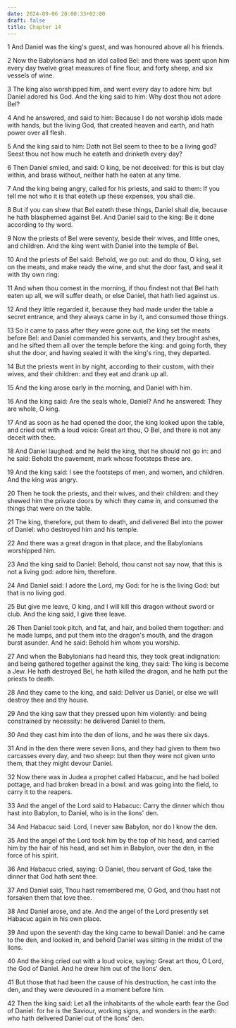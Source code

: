 ```yaml
---
date: 2024-09-06 20:00:33+02:00
draft: false
title: Chapter 14
---
```




1 And Daniel was the king's guest, and was honoured above all his friends.

2 Now the Babylonians had an idol called Bel: and there was spent upon him every day twelve great measures of fine flour, and forty sheep, and six vessels of wine.

3 The king also worshipped him, and went every day to adore him: but Daniel adored his God. And the king said to him: Why dost thou not adore Bel?

4 And he answered, and said to him: Because I do not worship idols made with hands, but the living God, that created heaven and earth, and hath power over all flesh.

5 And the king said to him: Doth not Bel seem to thee to be a living god? Seest thou not how much he eateth and drinketh every day?

6 Then Daniel smiled, and said: O king, be not deceived: for this is but clay within, and brass without, neither hath he eaten at any time.

7 And the king being angry, called for his priests, and said to them: If you tell me not who it is that eateth up these expenses, you shall die.

8 But if you can shew that Bel eateth these things, Daniel shall die, because he hath blasphemed against Bel. And Daniel said to the king: Be it done according to thy word.

9 Now the priests of Bel were seventy, beside their wives, and little ones, and children. And the king went with Daniel into the temple of Bel.

10 And the priests of Bel said: Behold, we go out: and do thou, O king, set on the meats, and make ready the wine, and shut the door fast, and seal it with thy own ring:

11 And when thou comest in the morning, if thou findest not that Bel hath eaten up all, we will suffer death, or else Daniel, that hath lied against us.

12 And they little regarded it, because they had made under the table a secret entrance, and they always came in by it, and consumed those things.

13 So it came to pass after they were gone out, the king set the meats before Bel: and Daniel commanded his servants, and they brought ashes, and he sifted them all over the temple before the king: and going forth, they shut the door, and having sealed it with the king's ring, they departed.

14 But the priests went in by night, according to their custom, with their wives, and their children: and they eat and drank up all.

15 And the king arose early in the morning, and Daniel with him.

16 And the king said: Are the seals whole, Daniel? And he answered: They are whole, O king.

17 And as soon as he had opened the door, the king looked upon the table, and cried out with a loud voice: Great art thou, O Bel, and there is not any deceit with thee.

18 And Daniel laughed: and he held the king, that he should not go in: and he said: Behold the pavement, mark whose footsteps these are.

19 And the king said: I see the footsteps of men, and women, and children. And the king was angry.

20 Then he took the priests, and their wives, and their children: and they shewed him the private doors by which they came in, and consumed the things that were on the table.

21 The king, therefore, put them to death, and delivered Bel into the power of Daniel: who destroyed him and his temple.

22 And there was a great dragon in that place, and the Babylonians worshipped him.

23 And the king said to Daniel: Behold, thou canst not say now, that this is not a living god: adore him, therefore.

24 And Daniel said: I adore the Lord, my God: for he is the living God: but that is no living god.

25 But give me leave, O king, and I will kill this dragon without sword or club. And the king said, I give thee leave.

26 Then Daniel took pitch, and fat, and hair, and boiled them together: and he made lumps, and put them into the dragon's mouth, and the dragon burst asunder. And he said: Behold him whom you worship.

27 And when the Babylonians had heard this, they took great indignation: and being gathered together against the king, they said: The king is become a Jew. He hath destroyed Bel, he hath killed the dragon, and he hath put the priests to death.

28 And they came to the king, and said: Deliver us Daniel, or else we will destroy thee and thy house.

29 And the king saw that they pressed upon him violently: and being constrained by necessity: he delivered Daniel to them.

30 And they cast him into the den of lions, and he was there six days.

31 And in the den there were seven lions, and they had given to them two carcasses every day, and two sheep: but then they were not given unto them, that they might devour Daniel.

32 Now there was in Judea a prophet called Habacuc, and he had boiled pottage, and had broken bread in a bowl: and was going into the field, to carry it to the reapers.

33 And the angel of the Lord said to Habacuc: Carry the dinner which thou hast into Babylon, to Daniel, who is in the lions' den.

34 And Habacuc said: Lord, I never saw Babylon, nor do I know the den.

35 And the angel of the Lord took him by the top of his head, and carried him by the hair of his head, and set him in Babylon, over the den, in the force of his spirit.

36 And Habacuc cried, saying: O Daniel, thou servant of God, take the dinner that God hath sent thee.

37 And Daniel said, Thou hast remembered me, O God, and thou hast not forsaken them that love thee.

38 And Daniel arose, and ate. And the angel of the Lord presently set Habacuc again in his own place.

39 And upon the seventh day the king came to bewail Daniel: and he came to the den, and looked in, and behold Daniel was sitting in the midst of the lions.

40 And the king cried out with a loud voice, saying: Great art thou, O Lord, the God of Daniel. And he drew him out of the lions' den.

41 But those that had been the cause of his destruction, he cast into the den, and they were devoured in a moment before him.

42 Then the king said: Let all the inhabitants of the whole earth fear the God of Daniel: for he is the Saviour, working signs, and wonders in the earth: who hath delivered Daniel out of the lions' den.

